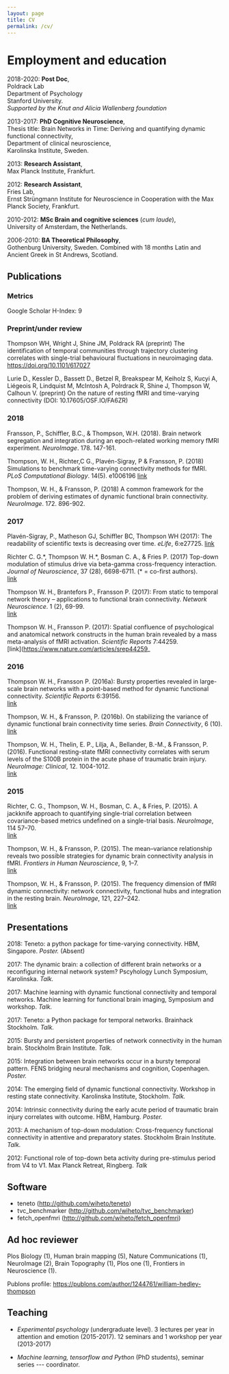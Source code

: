 ```yaml
---
layout: page
title: CV
permalink: /cv/
---
```


# Employment and education

2018-2020:
__Post Doc__,
<br> Poldrack Lab
<br> Department of Psychology
<br> Stanford University.
<br> *Supported by the Knut and Alicia Wallenberg foundation*

2013-2017:
__PhD Cognitive Neuroscience__,
<br> Thesis title: Brain Networks in Time: Deriving and quantifying dynamic functional connectivity,
<br>Department of clinical neuroscience,
<br>Karolinska Institute, Sweden.

2013: __Research Assistant__,
<br> Max Planck Institute, Frankfurt.

2012: __Research Assistant__,
<br> Fries Lab,
<br> Ernst Strüngmann Institute for Neuroscience in Cooperation with the Max Planck Society, Frankfurt.

2010-2012:
__MSc Brain and cognitive sciences__ (*cum laude*),
<br>University of Amsterdam, the Netherlands.

2006-2010:
__BA Theoretical Philosophy__, <br>Gothenburg University, Sweden. Combined with 18 months Latin and Ancient Greek in St Andrews, Scotland.

## Publications

### Metrics

Google Scholar H-Index: 9

### Preprint/under review

Thompson WH, Wright J, Shine JM, Poldrack RA (preprint) The identification of temporal communities through trajectory clustering correlates with single-trial behavioural fluctuations in neuroimaging data. https://doi.org/10.1101/617027 

Lurie D., Kessler D., Bassett D., Betzel R, Breakspear M, Keiholz S, Kucyi A, Liégeois R, Lindquist M, McIntosh A, Polrdrack R, Shine J, Thompson W, Calhoun V. (preprint) On the nature of resting fMRI and time-varying connectivity (DOI: 10.17605/OSF.IO/FA6ZR)

### 2018

Fransson, P., Schiffler, B.C., & Thompson, W.H. (2018). Brain network segregation and integration during an epoch-related working memory fMRI experiment. *NeuroImage*. 178. 147-161.

Thompson, W. H., Richter,C G., Plavén-Sigray, P & Fransson, P. (2018) Simulations to benchmark time-varying connectivity methods for fMRI. *PLoS Computational Biology*. 14(5). e1006196
[link](http://journals.plos.org/ploscompbiol/article?id=10.1371/journal.pcbi.1006196)

Thompson, W. H., & Fransson, P. (2018) A common framework for the problem of deriving estimates of dynamic functional brain connectivity. *NeuroImage*. 172. 896-902.

### 2017

Plavén-Sigray, P., Matheson GJ, Schiffler BC, Thompson WH (2017): The readability of scientific texts is decreasing over time. *eLife*, 6:e27725. [link](https://elifesciences.org/articles/27725)

Richter C. G.\*, Thompson W. H.\*, Bosman C. A., & Fries P. (2017) Top-down modulation of stimulus drive via beta-gamma cross-frequency interaction. *Journal of Neuroscience*, 37 (28), 6698-6711. (\* = co-first authors). <br>[link](http://www.jneurosci.org/content/37/28/6698)

Thompson W. H., Brantefors P., Fransson P. (2017): From static to temporal network theory – applications to functional brain connectivity. *Network Neuroscience*. 1 (2), 69-99.
<br>[link](http://www.mitpressjournals.org/doi/pdf/10.1162/NETN_a_00011)

Thompson W. H., Fransson P. (2017): Spatial confluence of psychological and anatomical network constructs in the human brain revealed by a mass meta-analysis of fMRI activation. *Scientific Reports* 7:44259.
<br>[link](https://www.nature.com/articles/srep44259_

### 2016

Thompson W. H., Fransson P. (2016a): Bursty properties revealed in large-scale brain networks with a point-based method for dynamic functional connectivity. *Scientific Reports* 6:39156. <br> [link](https://www.nature.com/articles/srep39156)

Thompson, W. H., & Fransson, P. (2016b). On stabilizing the variance of dynamic functional brain connectivity time series. *Brain Connectivity*, 6 (10). <br>  [link](http://online.liebertpub.com/doi/full/10.1089/brain.2016.0454)

Thompson, W. H., Thelin, E. P., Lilja, A., Bellander, B.-M., & Fransson, P. (2016). Functional resting-state fMRI connectivity correlates with serum levels of the S100B protein in the acute phase of traumatic brain injury. *NeuroImage: Clinical*, 12. 1004-1012.
<br>[link](http://www.sciencedirect.com/science/article/pii/S2213158216300821)

### 2015

Richter, C. G., Thompson, W. H., Bosman, C. A., & Fries, P. (2015). A jackknife approach to quantifying single-trial correlation between covariance-based metrics undefined on a single-trial basis. *NeuroImage*, 114 57–70.
<br>[link](http://doi.org/10.1016/j.neuroimage.2015.04.040)

Thompson, W. H., & Fransson, P. (2015). The mean–variance relationship reveals two possible strategies for dynamic brain connectivity analysis in fMRI. *Frontiers in Human Neuroscience*, 9, 1–7.
<br>[link](http://doi.org/10.3389/fnhum.2015.00398)

Thompson, W. H., & Fransson, P. (2015). The frequency dimension of fMRI dynamic connectivity: network connectivity, functional hubs and integration in the resting brain. *NeuroImage*, 121, 227–242.
<br>[link](http://doi.org/10.1016/j.neuroimage.2015.07.022)


## Presentations

2018: Teneto: a python package for time-varying connectivity. HBM, Singapore. *Poster.* (Absent)

2017: The dynamic brain: a collection of different brain networks or a reconfiguring internal network system? Pscyhology Lunch Symposium, Karolinska. *Talk.*

2017: Machine learning with dynamic functional connectivity and temporal networks. Machine learning for functional brain imaging, Symposium and workshop. *Talk.*

2017: Teneto: a Python package for temporal networks. Brainhack Stockholm. *Talk.*

2015:  Bursty and persistent properties of network connectivity in the human brain. Stockholm Brain Institute. *Talk.*

2015: Integration between brain networks occur in a bursty temporal pattern. FENS bridging neural mechanisms and cognition, Copenhagen. *Poster.*

2014: The emerging field of dynamic functional connectivity. Workshop in resting state connectivity. Karolinska Institute, Stockholm. *Talk.*

2014: Intrinsic connectivity during the early acute period of traumatic brain injury correlates with outcome. HBM, Hamburg. *Poster.*

2013: A mechanism of top-down modulation:
Cross-frequency functional connectivity in attentive and preparatory states. Stockholm Brain Institute. *Talk.*

2012: Functional role of top-down beta activity during pre-stimulus period from V4 to V1. Max Planck Retreat, Ringberg. *Talk*

## Software

- teneto (http://github.com/wiheto/teneto)
- tvc_benchmarker (http://github.com/wiheto/tvc_benchmarker)
- fetch_openfmri (http://github.com/wiheto/fetch_openfmri)


## Ad hoc reviewer

Plos Biology (1), Human brain mapping (5), Nature Communications (1), NeuroImage (2), Brain Topography (1), Plos one (1), Frontiers in Neuroscience (1). 

Publons profile: https://publons.com/author/1244761/william-hedley-thompson

## Teaching 

- *Experimental psychology* (undergraduate level). 3 lectures per year in attention and emotion (2015-2017). 12 seminars and 1 workshop per year (2013-2017)

- *Machine learning, tensorflow and Python* (PhD students), seminar series --- coordinator.
